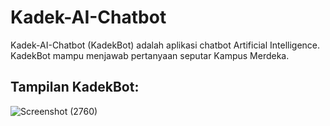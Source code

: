 # Kadek-AI-Chatbot

Kadek-AI-Chatbot (KadekBot) adalah aplikasi chatbot Artificial Intelligence. KadekBot mampu menjawab pertanyaan seputar Kampus Merdeka.

## Tampilan KadekBot:
![Screenshot (2760)](https://user-images.githubusercontent.com/37861732/182586557-120a348b-a2bf-4c20-a541-f0b718956dcd.png)

